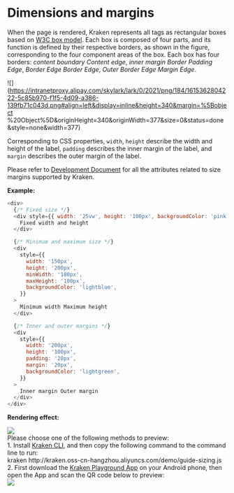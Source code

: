 # Dimensions and margins

When the page is rendered, Kraken represents all tags as rectangular boxes based on [W3C box model](https://developer.mozilla.org/zh-CN/docs/Web/CSS/CSS_Box_Model/Introduction_to_the_CSS_box_model). Each box is composed of four parts, and its function is defined by their respective borders, as shown in the figure, corresponding to the four component areas of the box. Each box has four borders: _content boundary_ _Content edge_, _inner margin Border_ _Padding Edge_, _Border Edge_ _Border Edge_, _Outer Border Edge_ _Margin Edge_.

![](https://intranetproxy.alipay.com/skylark/lark/0/2021/png/184/1615362804222-5c85b970-f1f5-4d09-a386-139fb71c043d.png#align=left&display=inline&height=340&margin=%5Bobject %20Object%5D&originHeight=340&originWidth=377&size=0&status=done&style=none&width=377)

Corresponding to CSS properties, `width`, `height` describe the width and height of the label, `padding` describes the inner margin of the label, and `margin` describes the outer margin of the label.

Please refer to [Development Document](/en-US/api/styles/sizing) for all the attributes related to size margins supported by Kraken.

**Example:**

```js
<div>
  {/* Fixed size */}
  <div style={{ width: '25vw', height: '100px', backgroundColor: 'pink' }}>
    Fixed width and height
  </div>

  {/* Minimum and maximum size */}
  <div
    style={{
      width: '150px',
      height: '200px',
      minWidth: '180px',
      maxHeight: '100px',
      backgroundColor: 'lightblue',
    }}
  >
    Minimum width Maximum height
  </div>

  {/* Inner and outer margins */}
  <div
    style={{
      width: '200px',
      height: '100px',
      padding: '20px',
      margin: '20px',
      backgroundColor: 'lightgreen',
    }}
  >
    Inner margin Outer margin
  </div>
</div>
```

**Rendering effect:**

<div className="code-preview">
  <img className="preview-image" src="https://img.alicdn.com/imgextra/i1/O1CN01A33yOu1GtTzqOcw0e_!!6000000000680-2-tps-720-1324.png" />

  <div className="preview-tips">
    <div className="preview-title">
      Please choose one of the following methods to preview:
    </div>
    <div className="preview-row">
      <div>
        1. Install <a href="/guide#快 Experience-kraken">Kraken CLI</a>, and then copy the following command to the command line to run:
      </div>
      <div className="preview-code">
        kraken http://kraken.oss-cn-hangzhou.aliyuncs.com/demo/guide-sizing.js
      </div>
    </div>
    <div className="preview-row">
      <div>
        2. First download the <a href="/guide#kraken-playground" >Kraken Playground App</a> on your Android phone, then open the App and scan the QR code below to preview:
      </div>
      <img className="preview-qrcode" src="https://img.alicdn.com/imgextra/i3/O1CN01ZH38q51czMd4AIfb3_!!6000000003671-2-tps-200-200.png" />
    </div>
  </div>
</div>
